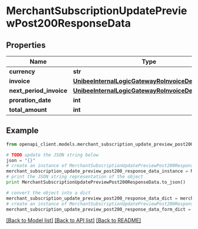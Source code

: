 # MerchantSubscriptionUpdatePreviewPost200ResponseData


## Properties

Name | Type | Description | Notes
------------ | ------------- | ------------- | -------------
**currency** | **str** |  | [optional] 
**invoice** | [**UnibeeInternalLogicGatewayRoInvoiceDetailSimplify**](UnibeeInternalLogicGatewayRoInvoiceDetailSimplify.md) |  | [optional] 
**next_period_invoice** | [**UnibeeInternalLogicGatewayRoInvoiceDetailSimplify**](UnibeeInternalLogicGatewayRoInvoiceDetailSimplify.md) |  | [optional] 
**proration_date** | **int** |  | [optional] 
**total_amount** | **int** |  | [optional] 

## Example

```python
from openapi_client.models.merchant_subscription_update_preview_post200_response_data import MerchantSubscriptionUpdatePreviewPost200ResponseData

# TODO update the JSON string below
json = "{}"
# create an instance of MerchantSubscriptionUpdatePreviewPost200ResponseData from a JSON string
merchant_subscription_update_preview_post200_response_data_instance = MerchantSubscriptionUpdatePreviewPost200ResponseData.from_json(json)
# print the JSON string representation of the object
print MerchantSubscriptionUpdatePreviewPost200ResponseData.to_json()

# convert the object into a dict
merchant_subscription_update_preview_post200_response_data_dict = merchant_subscription_update_preview_post200_response_data_instance.to_dict()
# create an instance of MerchantSubscriptionUpdatePreviewPost200ResponseData from a dict
merchant_subscription_update_preview_post200_response_data_form_dict = merchant_subscription_update_preview_post200_response_data.from_dict(merchant_subscription_update_preview_post200_response_data_dict)
```
[[Back to Model list]](../README.md#documentation-for-models) [[Back to API list]](../README.md#documentation-for-api-endpoints) [[Back to README]](../README.md)


